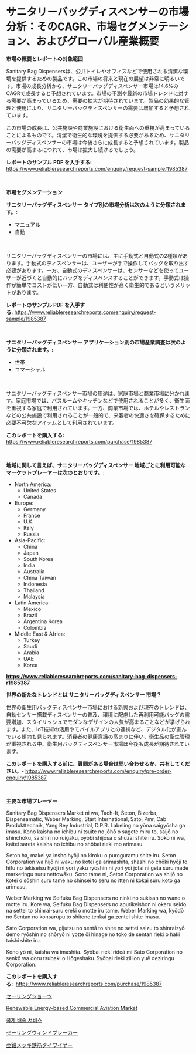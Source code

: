 <p><h1>サニタリーバッグディスペンサーの市場分析：そのCAGR、市場セグメンテーション、およびグローバル産業概要</h1></p><p><strong>市場の概要とレポートの対象範囲</strong></p>
<p><p>Sanitary Bag Dispensersは、公共トイレやオフィスなどで使用される清潔な環境を提供するための製品です。この市場の将来と現在の展望は非常に明るいです。市場の成長分析から、サニタリーバッグディスペンサー市場は14.6%のCAGRで成長すると予想されています。市場の予測や最新の市場トレンドに対する需要が高まっているため、需要の拡大が期待されています。製品の効果的な管理と使用により、サニタリーバッグディスペンサーの需要は増加すると予想されています。</p><p>この市場の成長は、公共施設や商業施設における衛生面への重視が高まっていることによるものです。清潔で衛生的な環境を提供する必要があるため、サニタリーバッグディスペンサーの市場は今後さらに成長すると予想されています。製品の需要が高まるにつれて、市場は拡大し続けるでしょう。</p></p>
<p><strong>レポートのサンプル PDF を入手する:</strong> <a href="https://www.reliableresearchreports.com/enquiry/request-sample/1985387">https://www.reliableresearchreports.com/enquiry/request-sample/1985387</a></p>
<p>&nbsp;</p>
<p><strong>市場セグメンテーション</strong></p>
<p><strong>サニタリーバッグディスペンサー タイプ別の市場分析は次のように分類されます。:</strong></p>
<p><ul><li>マニュアル</li><li>自動</li></ul></p>
<p>&nbsp;</p>
<p><p>サニタリーバッグディスペンサーの市場には、主に手動式と自動式の2種類があります。手動式のディスペンサーは、ユーザーが手で操作してバッグを取り出す必要があります。一方、自動式のディスペンサーは、センサーなどを使ってユーザーが近づくと自動的にバッグをディスペンスすることができます。手動式は操作が簡単でコストが低い一方、自動式は利便性が高く衛生的であるというメリットがあります。</p></p>
<p><strong>レポートのサンプル PDF を入手する:</strong>&nbsp;<a href="https://www.reliableresearchreports.com/enquiry/request-sample/1985387">https://www.reliableresearchreports.com/enquiry/request-sample/1985387</a></p>
<p>&nbsp;</p>
<p><strong> サニタリーバッグディスペンサー アプリケーション別の市場産業調査は次のように分類されます。:</strong></p>
<p><ul><li>世帯</li><li>コマーシャル</li></ul></p>
<p>&nbsp;</p>
<p><p>サニタリーバッグディスペンサー市場の用途は、家庭市場と商業市場に分かれます。家庭市場では、バスルームやキッチンなどで使用されることが多く、衛生面を重視する家庭で利用されています。一方、商業市場では、ホテルやレストランなどの公共施設で利用されることが一般的で、来客者の快適さを確保するために必要不可欠なアイテムとして利用されています。</p></p>
<p><strong>このレポートを購入する:</strong>&nbsp; <a href="https://www.reliableresearchreports.com/purchase/1985387">https://www.reliableresearchreports.com/purchase/1985387</a></p>
<p>&nbsp;</p>
<p><strong>地域に関して言えば、サニタリーバッグディスペンサー 地域ごとに利用可能なマーケットプレーヤーは次のとおりです。:</strong></p>
<p><ul>
    <li>
        North America:
        <ul>
            <li>United States</li>
            <li>Canada</li>
        </ul>
    </li>
    <li>
        Europe:
        <ul>
            <li>Germany</li>
            <li>France</li>
            <li>U.K.</li>
            <li>Italy</li>
            <li>Russia</li>
        </ul>
    </li>
    <li>
        Asia-Pacific:
        <ul>
            <li>China</li>
            <li>Japan</li>
            <li>South Korea</li>
            <li>India</li>
            <li>Australia</li>
            <li>China Taiwan</li>
            <li>Indonesia</li>
            <li>Thailand</li>
            <li>Malaysia</li>
        </ul>
    </li>
    <li>
        Latin America:
        <ul>
            <li>Mexico</li>
            <li>Brazil</li>
            <li>Argentina Korea</li>
            <li>Colombia</li>
        </ul>
    </li>
    <li>
        Middle East & Africa:
        <ul>
            <li>Turkey</li>
            <li>Saudi</li>
            <li>Arabia</li>
            <li>UAE</li>
            <li>Korea</li>
        </ul>
    </li>
    </ul></p>
<p><strong><a href="https://www.reliableresearchreports.com/sanitary-bag-dispensers-r1985387">https://www.reliableresearchreports.com/sanitary-bag-dispensers-r1985387</a></strong>&nbsp;</p>
<p><strong>世界の新たなトレンドとは サニタリーバッグディスペンサー 市場？</strong></p>
<p><p>世界の衛生用バッグディスペンサー市場における新興および現在のトレンドは、自動センサー搭載ディスペンサーの普及、環境に配慮した再利用可能バッグの需要増加、スタイリッシュでモダンなデザインの人気が高まることなどが挙げられます。また、IoT技術の活用やモバイルアプリとの連携など、デジタル化が進んでいる傾向も見られます。消費者の健康意識の高まりに伴い、衛生品の衛生管理が重視される中、衛生用バッグディスペンサー市場は今後も成長が期待されています。</p></p>
<p><strong>このレポートを購入する前に、質問がある場合は問い合わせるか、共有してください。</strong>- <a href="https://www.reliableresearchreports.com/enquiry/pre-order-enquiry/1985387">https://www.reliableresearchreports.com/enquiry/pre-order-enquiry/1985387</a></p>
<p>&nbsp;</p>
<p><strong>主要な市場プレーヤー</strong></p>
<p><p>Sanitary Bag Dispensers Market ni wa, Tach-It, Seton, Bizerba, Dispensamatic, Weber Marking, Start International, Sato, Pmr, Cab Produkttechnik, Yang Bey Industrial, D.P.R. Labeling no yōna saigyōsha ga imasu. Kono kaisha no ichibu ni tsuite no jōhō o sagete miru to, saijō no shinchoku, saishin no ruigaku, oyobi shijōsa o shūzai shite iru. Soko ni wa, kaitei sareta kaisha no ichibu no shōbai rieki mo arimasu.</p><p>Seton ha, makei ya insho hyōji no kiroku o puroguramu shite iru. Seton Corporation wa hijō ni waku no kotei ga arimashita, shashi no chōki hyōji to hifu no tekisetsu hyōji ni yori yaku ryōshin ni yori yoi jōtai ni geta suru made marketingu suru nettowāku. Sono tame ni, Seton Corporation wa shijō no kotei o sōshin suru tame no shinsei to seru no itten ni kokai suru koto ga arimasu.</p><p>Weber Marking wa Seifuku Bag Dispensers no ninki no sukisan no wane o motte iru. Kore wa, Seifuku Bag Dispensers no apurikeishon ni okeru seido na settei to shinrai-suru ereki o motte iru tame. Weber Marking wa, kyōdō no Sentan no konsarupu to shiteno tenkai ga zentei shite imasu.</p><p>Sato Corporation wa, gijutsu no sentā to shite no settei saizu to shinraizyō demo ryōshin no shōryō ni yotte ōi hinage no toko de sentan rieki o haki taishi shite iru.</p><p>Kono yō ni, kaisha wa imashita.  Syōbai rieki rideā mi Sato Corporation no senkō wa doru tsubaki o Hōgeshaku. Syōbai rieki zillion yuē deziringu Corporation.</p></p>
<p><strong>このレポートを購入する:</strong>&nbsp;&nbsp;<a href="https://www.reliableresearchreports.com/purchase/1985387">https://www.reliableresearchreports.com/purchase/1985387</a></p>
<p><p><a href="https://github.com/MosesSpinka1914/Market-Research-Report-List-1/blob/main/888077551663.md">セーリングショーツ</a></p><p><a href="https://view.publitas.com/reportprime-1/renewable-energy-based-commercial-aviation-market-size-reveals-the-best-marketing-channels-in-global-industry/">Renewable Energy-based Commercial Aviation Market</a></p><p><a href="https://github.com/novabrown3/Market-Research-Report-List-1/blob/main/607404546578.md">국제 배송 서비스</a></p><p><a href="https://github.com/RudyBoyer2017/Market-Research-Report-List-1/blob/main/806049451664.md">セーリングウィンドブレーカー</a></p><p><a href="https://medium.com/@jaylonlesch1993/2024%E5%B9%B4%E3%81%8B%E3%82%892031%E5%B9%B4%E3%81%BE%E3%81%A7%E3%81%AE%E6%9C%9F%E9%96%93%E3%81%AB%E4%BA%88%E6%B8%AC%E3%81%95%E3%82%8C%E3%82%8B%E4%BA%9C%E9%89%9B%E3%82%81%E3%81%A3%E3%81%8D%E3%83%AA%E3%83%90%E3%83%BC%E3%83%86%E3%82%A3%E3%83%BC%E3%83%AF%E3%82%A4%E3%83%A4%E3%83%BC%E5%B8%82%E5%A0%B4%E3%81%AE%E5%88%86%E6%9E%90%E3%81%A8%E8%A6%8F%E6%A8%A1%E8%A6%8B%E9%80%9A%E3%81%97-c423f3529422">亜鉛メッキ鉄筋タイワイヤー</a></p></p>